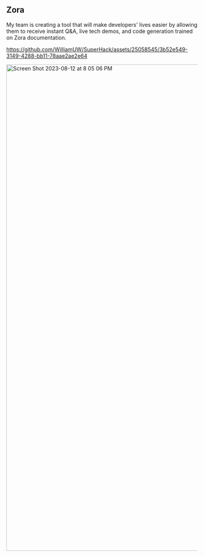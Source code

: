 ## Zora

My team is creating a tool that will make developers' lives easier by allowing them to receive instant Q&A, live tech demos, and code generation trained on Zora documentation.

https://github.com/WilliamUW/SuperHack/assets/25058545/3b52e549-3149-4288-bb11-78aae2ae2e64

<img width="1280" alt="Screen Shot 2023-08-12 at 8 05 06 PM" src="https://github.com/WilliamUW/SuperHack/assets/25058545/eaa870e1-ee4b-446b-ae10-24c12a7d9e9c">
